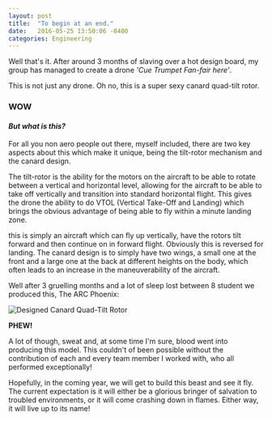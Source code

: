 ```yaml
---
layout: post
title:  "To begin at an end."
date:   2016-05-25 13:50:06 -0400
categories: Engineering
---
```

Well that's it. After around 3 months of slaving over a hot design board, my group has managed to create a drone _'Cue Trumpet Fan-fair here'_. 

This is not just any drone. Oh no, this is a super sexy canard quad-tilt rotor.

### WOW

#### ***But what is this?***
For all you non aero people out there, myself included, there are two key aspects about this which make it unique, being the tilt-rotor mechanism and the canard design. 

The tilt-rotor is the ability for the motors on the aircraft to be able to rotate between a vertical and horizontal level, allowing for the aircraft to be able to take off vertically and transition into standard horizontal flight. This gives the drone the ability to do VTOL (Vertical Take-Off and Landing) which brings the obvious advantage of being able to fly within a minute landing zone.

this is simply an aircraft which can fly up vertically, have the rotors tilt forward and then continue on in forward flight. Obviously this is reversed for landing. 
The canard design is to simply have two wings, a small one at the front and a large one at the back at different heights on the body, which often leads to an increase in the maneuverability of the aircraft.

Well after 3 gruelling months and a lot of sleep lost between 8 student we produced this, The ARC Phoenix:

![Designed Canard Quad-Tilt Rotor]({{site.url}}/_assets/Arc_Phoneix.png)

**PHEW!**

A lot of though, sweat and, at some time I'm sure, blood went into producing this model. This couldn't of been possible without the contribution of each and every team member I worked with, who all performed exceptionally!

Hopefully, in the coming year, we will get to build this beast and see it fly. The current expectation is it will either be a glorious bringer of salvation to troubled environments, or it will come crashing down in flames. Either way, it will live up to its name!

<!-- {% highlight ruby %}
def print_hi(name)
  puts "Hi, #{name}"
end
print_hi('Tom')
#=> prints 'Hi, Tom' to STDOUT.
{% endhighlight %}

Check out the [Jekyll docs][jekyll-docs] for more info on how to get the most out of Jekyll. File all bugs/feature requests at [Jekyll’s GitHub repo][jekyll-gh]. If you have questions, you can ask them on [Jekyll Talk][jekyll-talk].

[jekyll-docs]: http://jekyllrb.com/docs/home
[jekyll-gh]:   https://github.com/jekyll/jekyll
[jekyll-talk]: https://talk.jekyllrb.com/ -->
